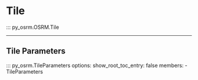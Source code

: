 # Tile
::: py_osrm.OSRM.Tile
        
---
## Tile Parameters
::: py_osrm.TileParameters
    options:
      show_root_toc_entry: false
      members:
        - TileParameters
        